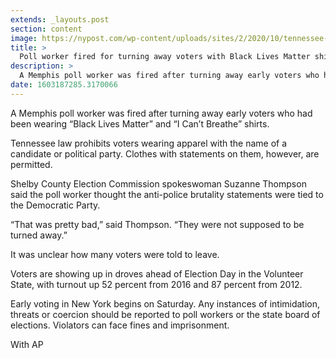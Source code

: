 ```yaml
--- 
extends: _layouts.post 
section: content 
image: https://nypost.com/wp-content/uploads/sites/2/2020/10/tennessee-voting.jpg?quality=90&strip=all&w=1200 
title: > 
  Poll worker fired for turning away voters with Black Lives Matter shirts 
description: > 
  A Memphis poll worker was fired after turning away early voters who had been wearing “Black Lives Matter” and “I Can’t Breathe” shirts.Tennessee law prohibits voters wearing apparel with the name of a candidate or political party.Shelby County Election Commission spokeswoman Suzanne Thompson said the poll worker thought the anti-police brutality statements were tied to the Democratic Party.“They were not supposed to be turned away.”It was unclear how many voters were told to leave.Any instances of intimidation, threats or coercion should be reported to poll workers or the state board of elections. 
date: 1603187285.3170066 
--- 
```

<div><p>A Memphis poll worker was fired after turning away early voters who had been wearing &#8220;Black Lives Matter&#8221; and &#8220;I Can&#8217;t Breathe&#8221; shirts.</p>
<p>Tennessee law prohibits voters wearing apparel with the name of a candidate or political party. Clothes with statements on them, however, are permitted.</p>
<p>Shelby County Election Commission spokeswoman Suzanne Thompson said the poll worker thought the anti-police brutality statements were tied to the Democratic Party.</p>
<p>&#8220;That was pretty bad,&#8221; said Thompson. &#8220;They were not supposed to be turned away.&#8221;</p>
<p>It was unclear how many voters were told to leave.</p>
<p>Voters are showing up in droves ahead of Election Day in the Volunteer State, with turnout up 52 percent from 2016 and 87 percent from 2012.</p>
<p>Early voting in New York begins on Saturday. Any instances of intimidation, threats or coercion should be reported to poll workers or the state board of elections. Violators can face fines and imprisonment.</p>
<p>With AP</p>
			</div>